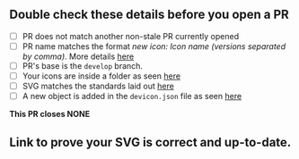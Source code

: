 ## Double check these details before you open a PR

<!-- Tick the checkboxes to ensure you've done everything correctly -->
- [ ] PR does not match another non-stale PR currently opened
- [ ] PR name matches the format *new icon: <i>Icon name</i> (<i>versions separated by comma</i>)*. More details [here](https://github.com/devicons/devicon/wiki/Overview-on-Submitting-Icons)
- [ ] PR's base is the `develop` branch.
- [ ] Your icons are inside a folder as seen [here](https://github.com/devicons/devicon/wiki/Organizing-SVGs)
- [ ] SVG matches the standards laid out [here](https://github.com/devicons/devicon/wiki/SVG-Standards)
- [ ] A new object is added in the `devicon.json` file as seen [here](https://github.com/devicons/devicon/wiki/Updating-the-%60devicon.json%60)

<!-- Refer to the [contributing](https://github.com/devicons/devicon/blob/develop/CONTRIBUTING.md#contributing-to-devicon) guidelines for more details. -->

**This PR closes NONE**
<!-- List issues that this PR would close above. Ex: This PR closes #1, #2, #3. -->

## Link to prove your SVG is correct and up-to-date.
<!-- Link to an official page/wiki goes here. Anything that proves your SVGs are the correct ones. -->
